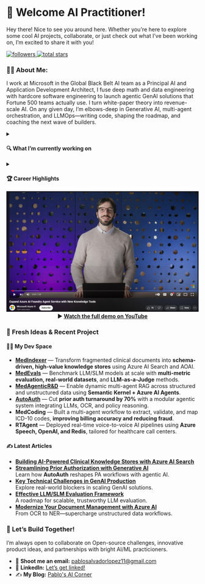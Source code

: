 # 👋 **Welcome AI Practitioner!**

Hey there! Nice to see you around here. Whether you're here to explore some cool AI projects, collaborate, or just check out what I’ve been working on, I’m excited to share it with you!

<p align="left">
  <!-- Followers Badge -->
  <a href="https://github.com/pablosalvador10?tab=followers">
    <img alt="followers" title="Follow me on GitHub" src="https://img.shields.io/github/followers/pablosalvador10?color=236ad3&label=Follow&style=for-the-badge"/>
  </a>
  <!-- Stars Badge -->
  <a href="https://github.com/pablosalvador10?tab=repositories&sort=stargazers">
    <img alt="total stars" title="Total stars on GitHub" src="https://img.shields.io/github/stars/pablosalvador10?color=55960c&style=for-the-badge"/>
  </a>
</p>



### 👨‍💻 **About Me:**  
I work at Microsoft in the Global Black Belt AI team as a Principal AI and Application Development Architect, I fuse deep math and data engineering with hardcore software engineering to launch agentic GenAI solutions that Fortune 500 teams actually use. I turn white-paper theory into revenue-scale AI. On any given day, I’m elbows-deep in Generative AI, multi-agent orchestration, and LLMOps—writing code, shaping the roadmap, and coaching the next wave of builders.

<details>
  <summary><h4>🔍 What I’m currently working on</h4></summary>

  - **Secure Real-Time Voice Agents:** Architecting HIPAA-grade, end-to-end-encrypted speech-to-speech pipelines that keep PHI safe while enabling sub-second agentic conversations.
  - **Agentic Protocols & Control Planes:** Designing open communication standards (MCP, A2A) and mapping them onto Azure AI Foundry’s multi-agent control planes for seamless agent hand-offs.
  - **Production Agentic Memory Layers:** Building hierarchical short-/long-term memory that persist and retrieve context across agent invocations in mission-critical flows.
  - **LLM-App Evaluation & LLMOps:** Creating end-to-end evaluation harnesses to track latency, cost, alignment, and quality of multi-agent GenAI applications before and after release.

</details>

<details>
  <summary><h4>🏆 Career Highlights</h4></summary>
  
  - **Founder of [AI HLS Ignited](https://github.com/microsoft/aihlsIgnited)** — Created and led the flagship accelerator program at Microsoft, empowering the HLS industry across live technical webinars and GitHub-first assets. The program is catalyzing **real-world GenAI adoption** across provider, payor, and   life science orgs through hands-on labs and applied use cases.
  - **Northwestern Adjunct Instructor** — Teaching cloud computing and AI to the next wave of leaders in the MSAI graduate program.
  - **Established and led an MLOps practice**, deploying both real-time and batch ML solutions globally at [Concentrix](https://fortune.com/company/concentrix/fortune500/) consulting services.
    - Led multiple algorithms to production-grade ML systems within Fortune 500 enterprises during my consulting stage at Concentrix, from concept to deployment.
  - Principal author and designer of the MLOps accelerator framework at [Levi's & Co Tech](https://www.fortune.com/company/levi-strauss/fortune500/).
    - Co-authored, developed, and engineered a set of Python SDKs at Levi's & Co Tech, simplifying ML model integration into software for large DS organizations.
    - Designed a state-of-the-art product classification and embedding generation system using advanced Computer Vision algorithms.
  
</details>

<div align="center">
  <a href="https://www.youtube.com/watch?v=eJ_eS-V_Bvk" target="_blank">
    <img src="https://github.com/pablosalvador10/gbb-ai-agenticrag/blob/9997a65135bdac229f6c48995ea00003534a9296/utils/images/youtube.png?raw=true" width="600"/>
  </a>
  <br>
  <strong>▶️ <a href="https://www.youtube.com/watch?v=eJ_eS-V_Bvk" target="_blank">Watch the full demo on YouTube</a></strong>
</div>

### **🧠 Fresh Ideas & Recent Project**

#### **🧑‍💻 My Dev Space**

- **[MedIndexer](https://github.com/Azure-Samples/aihlsignited-medindexer)** — Transform fragmented clinical documents into **schema-driven, high-value knowledge stores** using Azure AI Search and AOAI.
- **[MedEvals](https://github.com/Azure-Samples/aihlsignited-medevals)** — Benchmark LLM/SLM models at scale with **multi-metric evaluation, real-world datasets**, and **LLM-as-a-Judge** methods.
- **[MedAgenticR&D](https://github.com/microsoft/aihlsIgnited/tree/main/hlsignited/FY25/03-Extraction-and-Summarization-Clinical-Info)** — Enable dynamic multi-agent RAG across structured and unstructured data using **Semantic Kernel + Azure AI Agents**.
- **[AutoAuth](https://github.com/Azure-Samples/autoauth-solution-accelerator)** — Cut **prior auth turnaround by 70%** with a modular agentic system integrating LLMs, OCR, and policy reasoning.
- **MedCoding** — Built a multi-agent workflow to extract, validate, and map ICD-10 codes, **improving billing accuracy and reducing fraud**.
- **RTAgent** — Deployed real-time voice-to-voice AI pipelines using **Azure Speech, OpenAI, and Redis**, tailored for healthcare call centers.

#### **✍️ Latest Articles**

- [**Building AI-Powered Clinical Knowledge Stores with Azure AI Search**](https://techcommunity.microsoft.com/blog/healthcareandlifesciencesblog/building-ai-powered-clinical-knowledge-stores-with-azure-ai-search/4405073)
- [**Streamlining Prior Authorization with Generative AI**](https://pabloaicorner.hashnode.dev/streamlining-prior-authorization-with-generative-ai)  
  Learn how **AutoAuth** reshapes PA workflows with agentic AI.
- [**Key Technical Challenges in GenAI Production**](https://pabloaicorner.hashnode.dev/key-technical-challenges-while-transitioning-genai-applications-to-production)  
  Explore real-world blockers in scaling GenAI solutions.
- [**Effective LLM/SLM Evaluation Framework**](https://pabloaicorner.hashnode.dev/building-an-effective-enterprise-llmslm-evaluation-framework-key-strategies-and-tools)  
  A roadmap for scalable, trustworthy LLM evaluation.
- [**Modernize Your Document Management with Azure AI**](https://pabloaicorner.hashnode.dev/modernize-your-document-management-with-azure-ai-and-generative-ai-advance-ocr-intelligent-tagging-and-ner)  
  From OCR to NER—supercharge unstructured data workflows.

### 🚀 **Let’s Build Together!**

I’m always open to collaborate on Open-source challenges, innovative product ideas, and partnerships with bright AI/ML practicioners.

- 💌 **Shoot me an email:** [pablosalvadorlopez11@gmail.com](mailto:pablosalvadorlopez11@gmail.com)
- 🔗 **LinkedIn:** [Let’s get linked!](https://www.linkedin.com/in/pablosalvadorlopez/?locale=en_US)
- ✍️ **My Blog:** [Pablo's AI Corner](https://pabloaicorner.hashnode.dev/)


